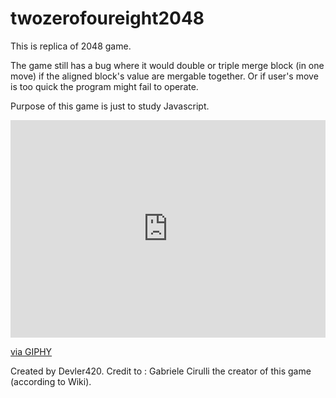 # twozerofoureight2048

This is replica of 2048 game.

The game still has a bug where it would double or triple merge block (in one move) if the aligned block's value are mergable together.
Or if user's move is too quick the program might fail to operate.

Purpose of this game is just to study Javascript.

<div style="width:100%;height:0;padding-bottom:69%;position:relative;"><iframe src="https://giphy.com/embed/JQMLtq3mBcTl6OZiQR" width="100%" height="100%" style="position:absolute" frameBorder="0" class="giphy-embed" allowFullScreen></iframe></div><p><a href="https://giphy.com/gifs/2048-JQMLtq3mBcTl6OZiQR">via GIPHY</a></p>

Created by Devler420.
Credit to : Gabriele Cirulli the creator of this game (according to Wiki).
